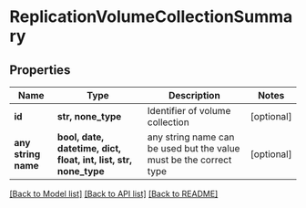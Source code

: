 # ReplicationVolumeCollectionSummary


## Properties
Name | Type | Description | Notes
------------ | ------------- | ------------- | -------------
**id** | **str, none_type** | Identifier of volume collection | [optional] 
**any string name** | **bool, date, datetime, dict, float, int, list, str, none_type** | any string name can be used but the value must be the correct type | [optional]

[[Back to Model list]](../README.md#documentation-for-models) [[Back to API list]](../README.md#documentation-for-api-endpoints) [[Back to README]](../README.md)


